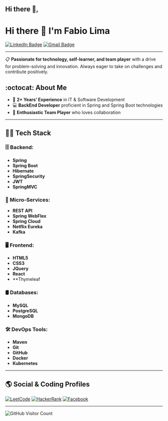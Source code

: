 ## Hi there 👋,

# Hi there 👋 I'm Fabio Lima

[![LinkedIn Badge](https://img.shields.io/badge/LinkedIn-Connect-blue)](https://www.linkedin.com/in/fabiosoaresdelima/)
[![Gmail Badge](https://img.shields.io/badge/Email-Contact-red)](mailto:fabiosdl85@gmail.com)

---

📋 **Passionate for technology, self-learner, and team player** with a drive for problem-solving and innovation. Always eager to take on challenges and contribute positively.

## :octocat: About Me
- 💼 **2+ Years’ Experience** in IT & Software Development
- 💻 **BackEnd Developer** proficient in Spring and Spring Boot technologies
- 🤝 **Enthusiastic Team Player** who loves collaboration

---

## 👨‍💻 Tech Stack

### 🗄️ Backend:
- **Spring**
- **Spring Boot**
- **Hibernate**
- **SpringSecurity**
- **JWT**
- **SpringMVC**

### 🎡 Micro-Services:
- **REST API**
- **Spring WebFlex**
- **Spring Cloud**
- **Netflix Eureka**
- **Kafka**

### 🖥 Frontend:
- **HTML5**
- **CSS3**
- **JQuery**
- **React**
- **Thymeleaf

### 🛢️ Databases:
- **MySQL**
- **PostgreSQL**
- **MongoDB**

### 🛠️ DevOps Tools:
- **Maven**
- **Git**
- **GitHub**
- **Docker**
- **Kubernetes**



---

## 🌎 Social & Coding Profiles
[![LeetCode](https://img.shields.io/badge/LeetCode-Profile-orange)](https://leetcode.com/your-profile)
[![HackerRank](https://img.shields.io/badge/HackerRank-Profile-green)](https://www.hackerrank.com/your-profile)
[![Facebook](https://img.shields.io/badge/Facebook-Profile-blue)](https://facebook.com/your-profile)

---

![GitHub Visitor Count](https://komarev.com/ghpvc/?username=your-username&label=Profile+Views&color=blue)



<!--
**Fabiosdl/Fabiosdl** is a ✨ _special_ ✨ repository because its `README.md` (this file) appears on your GitHub profile.

Here are some ideas to get you started:

- 🔭 I’m currently working on ...
- 🌱 I’m currently learning ...
- 👯 I’m looking to collaborate on ...
- 🤔 I’m looking for help with ...
- 💬 Ask me about ...
- 📫 How to reach me: ...
- 😄 Pronouns: ...
- ⚡ Fun fact: ...
-->
